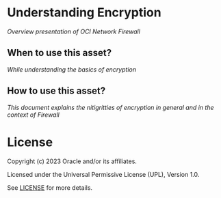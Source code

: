 # Understanding Encryption
 
*Overview presentation of OCI Network Firewall*
 
## When to use this asset?
 
*While understanding the basics of encryption*
 
## How to use this asset?
 
*This document explains the nitigritties of encryption in general and in the context of Firewall*
 
# License
 
Copyright (c) 2023 Oracle and/or its affiliates.
 
Licensed under the Universal Permissive License (UPL), Version 1.0.
 
See [LICENSE](https://github.com/oracle-devrel/technology-engineering/blob/folder-structure/LICENSE) for more details.
